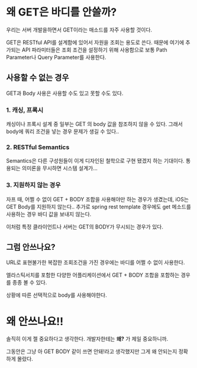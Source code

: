 # 왜 GET은 바디를 안쓸까?

우리는 서버 개발을하면서 GET이라는 매소드를 자주 사용할 것이다.

GET은 RESTful API를 설계함에 있어서 자원을 조회는 용도로 쓴다. 
때문에 여기에 추가되는 API 파라미터들은 조회 조건을 설정하기 위해 사용함으로 보통 Path Parameter나 Query Parameter를 사용한다.

## 사용할 수 없는 경우
GET과 Body 사용은 사용할 수도 있고 못할 수도 있다.

### 1. 캐싱, 프록시

캐싱이나 프록시 설계 중 일부는 GET 의 body 값을 참조하지 않을 수 있다. 
그래서 body에 쿼리 조건을 넣는 경우 문제가 생길 수 있다..

### 2. RESTful Semantics
Semantics은 다른 구성원들이 이게 디자인된 철학으로 구현 됐겠지 하는 기대이다.
통용되는 의미론을 무시하면 시스템 설계가...

### 3. 지원하지 않는 경우
자프 때, 어쩔 수 없이 GET + BODY 조합을 사용해야만 하는 경우가 생겼는데, iOS는 GET Body를 지원하지 않는다..
추가로 spring rest template 경우에도 get 메소드를 사용하는 경우 바디 값을 보내지 않는다.

이처럼 특정 클라이언트나 서버는 GET의 BODY가 무시되는 경우가 있다.


## 그럼 안쓰나요?

URL로 표현불가한 복잡한 조회조건을 가진 경우에는 바디를 어쩔 수 없이 사용한다.

엘라스틱서치를 포함한 다양한 어플리케이션에서 GET + BODY 조합을 포함하는 경우를 종종 볼 수 있다.

상황에 따른 선택적으로 body를 사용해야한다.


# 왜 안쓰나요!!

솔직히 이게 젤 중요하다고 생각한다. 개발자한테는 **왜?** 가 제일 중요하니까.

그동안은 그냥 아 GET BODY 같이 쓰면 안돼!라고 생각했지만 그게 왜 안되는지 정확하게 몰랐다.


